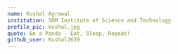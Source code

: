 ```yaml
---
name: Kushal Agrawal
institution: SRM Institute of Science and Technology
profile_pic: kushal.jpg
quote: Be a Panda - Eat, Sleep, Repeat!
github_user: Kushal2629
---
```

